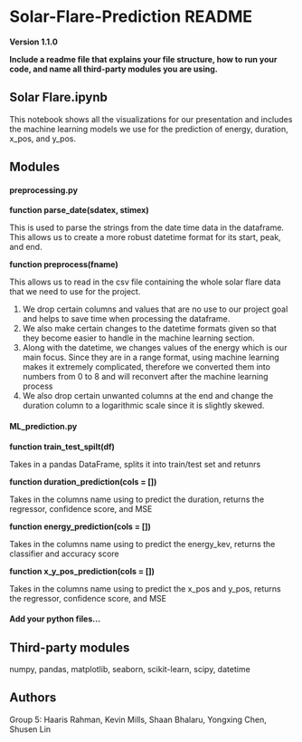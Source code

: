 # Solar-Flare-Prediction README

**Version 1.1.0**

**Include a readme file that explains your file structure, how to run your code, and name all third-party modules you are using.**


## Solar Flare.ipynb

This notebook shows all the visualizations for our presentation and includes the machine learning models we use for the prediction of energy, duration, x_pos, and y_pos.


## Modules

#### preprocessing.py

**function parse_date(sdatex, stimex)**

This is used to parse the strings from the date time data in the dataframe.
This allows us to create a more robust datetime format for its start, peak, and end.

**function preprocess(fname)**

This allows us to read in the csv file containing the whole solar flare data that we need to use for the project.

1. We drop certain columns and values that are no use to our project goal and helps to save time when processing the dataframe.
2. We also make certain changes to the datetime formats given so that they become easier to handle in the machine learning section.
3. Along with the datetime, we changes values of the energy which is our main focus. Since they are in a range format, using machine learning makes it extremely complicated, therefore we converted them into numbers from 0 to 8 and will reconvert after the machine learning process
4. We also drop certain unwanted columns at the end and change the duration column to a logarithmic scale since it is slightly skewed.

#### ML_prediction.py

**function train_test_spilt(df)**

Takes in a pandas DataFrame, splits it into train/test set and retunrs

**function duration_prediction(cols = [])**

Takes in the columns name using to predict the duration, returns the regressor, confidence score, and MSE

**function energy_prediction(cols = [])**

Takes in the columns name using to predict the energy_kev, returns the classifier and accuracy score

**function x_y_pos_prediction(cols = [])**

Takes in the columns name using to predict the x_pos and y_pos, returns the regressor, confidence score, and MSE

#### Add your python files...

## Third-party modules
numpy, pandas, matplotlib, seaborn, scikit-learn, scipy, datetime


## Authors
Group 5:
Haaris Rahman, Kevin Mills, Shaan Bhalaru, Yongxing Chen, Shusen Lin



